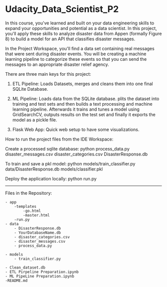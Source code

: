 # Udacity_Data_Scientist_P2

In this course, you've learned and built on your data engineering skills to expand your opportunities and potential as a data scientist. In this project, you'll apply these skills to analyze disaster data from Appen (formally Figure 8) to build a model for an API that classifies disaster messages.

In the Project Workspace, you'll find a data set containing real messages that were sent during disaster events. You will be creating a machine learning pipeline to categorize these events so that you can send the messages to an appropriate disaster relief agency.

There are three main keys for this project:

1. ETL Pipeline:
    Loads Datasets, merges and cleans them into one final SQLite Database.
   
2. ML Pipeline:
    Loads data from the SQLite database. plits the dataset into training and test sets and then builds a text processing and machine learning pipeline.
    Afterwards it trains and tunes a model using GridSearchCV, outputs results on the test set and finally it exports the model as a pickle file.
   
3. Flask Web App:
    Quick web setup to have some visualizations.

How to run the project files from the IDE Workspace:

Create a processed sqlite database:
python process_data.py disaster_messages.csv disaster_categories.csv DisasterResponse.db

To train and save a pkl model:
python models/train_classifier.py data/DisasterResponse.db models/classifier.pkl

Deploy the application locally:
python run.py

----

Files in the Repository:

    - app
        -templates
            -go.html
            -master.html
        -run.py
    - data
        - DisasterResponse.db
        - YourDatabaseName.db
        - disaster_categories.csv
        - disaster_messages.csv
        - process_data.py
        
    - models
        - train_classifier.py

    - Clean_dataset.db
    - ETL Pirpeline Preparation.ipynb
    - ML PipeLine Preparation.ipynb
    -README.md
